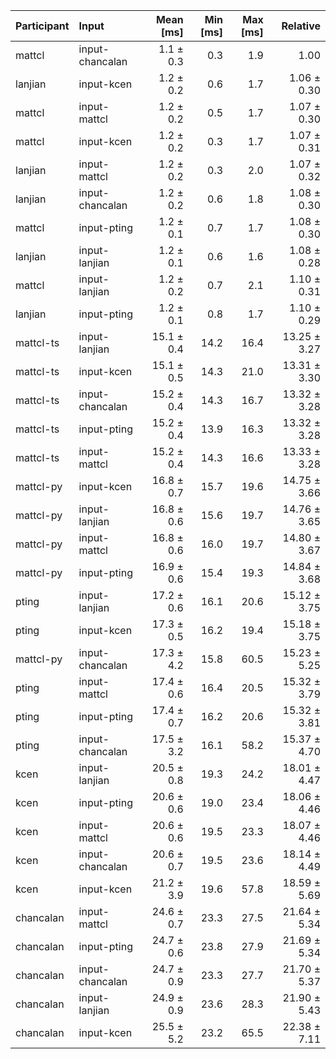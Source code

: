 | Participant | Input | Mean [ms] | Min [ms] | Max [ms] | Relative |
|:---|:---|---:|---:|---:|---:|
| mattcl | input-chancalan | 1.1 ± 0.3 | 0.3 | 1.9 | 1.00 |
| lanjian | input-kcen | 1.2 ± 0.2 | 0.6 | 1.7 | 1.06 ± 0.30 |
| mattcl | input-mattcl | 1.2 ± 0.2 | 0.5 | 1.7 | 1.07 ± 0.30 |
| mattcl | input-kcen | 1.2 ± 0.2 | 0.3 | 1.7 | 1.07 ± 0.31 |
| lanjian | input-mattcl | 1.2 ± 0.2 | 0.3 | 2.0 | 1.07 ± 0.32 |
| lanjian | input-chancalan | 1.2 ± 0.2 | 0.6 | 1.8 | 1.08 ± 0.30 |
| mattcl | input-pting | 1.2 ± 0.1 | 0.7 | 1.7 | 1.08 ± 0.30 |
| lanjian | input-lanjian | 1.2 ± 0.1 | 0.6 | 1.6 | 1.08 ± 0.28 |
| mattcl | input-lanjian | 1.2 ± 0.2 | 0.7 | 2.1 | 1.10 ± 0.31 |
| lanjian | input-pting | 1.2 ± 0.1 | 0.8 | 1.7 | 1.10 ± 0.29 |
| mattcl-ts | input-lanjian | 15.1 ± 0.4 | 14.2 | 16.4 | 13.25 ± 3.27 |
| mattcl-ts | input-kcen | 15.1 ± 0.5 | 14.3 | 21.0 | 13.31 ± 3.30 |
| mattcl-ts | input-chancalan | 15.2 ± 0.4 | 14.3 | 16.7 | 13.32 ± 3.28 |
| mattcl-ts | input-pting | 15.2 ± 0.4 | 13.9 | 16.3 | 13.32 ± 3.28 |
| mattcl-ts | input-mattcl | 15.2 ± 0.4 | 14.3 | 16.6 | 13.33 ± 3.28 |
| mattcl-py | input-kcen | 16.8 ± 0.7 | 15.7 | 19.6 | 14.75 ± 3.66 |
| mattcl-py | input-lanjian | 16.8 ± 0.6 | 15.6 | 19.7 | 14.76 ± 3.65 |
| mattcl-py | input-mattcl | 16.8 ± 0.6 | 16.0 | 19.7 | 14.80 ± 3.67 |
| mattcl-py | input-pting | 16.9 ± 0.6 | 15.4 | 19.3 | 14.84 ± 3.68 |
| pting | input-lanjian | 17.2 ± 0.6 | 16.1 | 20.6 | 15.12 ± 3.75 |
| pting | input-kcen | 17.3 ± 0.5 | 16.2 | 19.4 | 15.18 ± 3.75 |
| mattcl-py | input-chancalan | 17.3 ± 4.2 | 15.8 | 60.5 | 15.23 ± 5.25 |
| pting | input-mattcl | 17.4 ± 0.6 | 16.4 | 20.5 | 15.32 ± 3.79 |
| pting | input-pting | 17.4 ± 0.7 | 16.2 | 20.6 | 15.32 ± 3.81 |
| pting | input-chancalan | 17.5 ± 3.2 | 16.1 | 58.2 | 15.37 ± 4.70 |
| kcen | input-lanjian | 20.5 ± 0.8 | 19.3 | 24.2 | 18.01 ± 4.47 |
| kcen | input-pting | 20.6 ± 0.6 | 19.0 | 23.4 | 18.06 ± 4.46 |
| kcen | input-mattcl | 20.6 ± 0.6 | 19.5 | 23.3 | 18.07 ± 4.46 |
| kcen | input-chancalan | 20.6 ± 0.7 | 19.5 | 23.6 | 18.14 ± 4.49 |
| kcen | input-kcen | 21.2 ± 3.9 | 19.6 | 57.8 | 18.59 ± 5.69 |
| chancalan | input-mattcl | 24.6 ± 0.7 | 23.3 | 27.5 | 21.64 ± 5.34 |
| chancalan | input-pting | 24.7 ± 0.6 | 23.8 | 27.9 | 21.69 ± 5.34 |
| chancalan | input-chancalan | 24.7 ± 0.9 | 23.3 | 27.7 | 21.70 ± 5.37 |
| chancalan | input-lanjian | 24.9 ± 0.9 | 23.6 | 28.3 | 21.90 ± 5.43 |
| chancalan | input-kcen | 25.5 ± 5.2 | 23.2 | 65.5 | 22.38 ± 7.11 |
